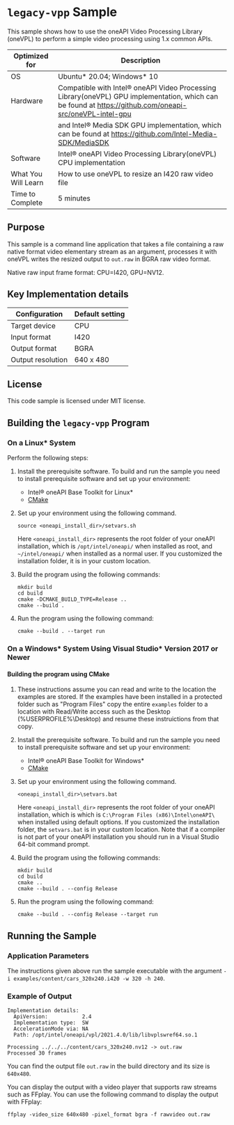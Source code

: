 # `legacy-vpp` Sample

This sample shows how to use the oneAPI Video Processing Library (oneVPL) to
perform a simple video processing using 1.x common APIs.

| Optimized for    | Description
|----------------- | ----------------------------------------
| OS               | Ubuntu* 20.04; Windows* 10
| Hardware         | Compatible with Intel® oneAPI Video Processing Library(oneVPL) GPU implementation, which can be found at https://github.com/oneapi-src/oneVPL-intel-gpu 
|                  | and Intel® Media SDK GPU implementation, which can be found at https://github.com/Intel-Media-SDK/MediaSDK
| Software         | Intel® oneAPI Video Processing Library(oneVPL) CPU implementation
| What You Will Learn | How to use oneVPL to resize an I420 raw video file
| Time to Complete | 5 minutes


## Purpose

This sample is a command line application that takes a file containing a raw
native format video elementary stream as an argument, processes it with oneVPL
writes the resized output to `out.raw` in BGRA raw video format.

Native raw input frame format: CPU=I420, GPU=NV12.

## Key Implementation details

| Configuration     | Default setting
| ----------------- | ----------------------------------
| Target device     | CPU
| Input format      | I420
| Output format     | BGRA
| Output resolution | 640 x 480


## License

This code sample is licensed under MIT license.


## Building the `legacy-vpp` Program

### On a Linux* System

Perform the following steps:

1. Install the prerequisite software. To build and run the sample you need to
   install prerequisite software and set up your environment:

   - Intel® oneAPI Base Toolkit for Linux*
   - [CMake](https://cmake.org)

2. Set up your environment using the following command.
   ```
   source <oneapi_install_dir>/setvars.sh
   ```
   Here `<oneapi_install_dir>` represents the root folder of your oneAPI
   installation, which is `/opt/intel/oneapi/` when installed as root, and
   `~/intel/oneapi/` when installed as a normal user.  If you customized the
   installation folder, it is in your custom location.

3. Build the program using the following commands:
   ```
   mkdir build
   cd build
   cmake -DCMAKE_BUILD_TYPE=Release ..
   cmake --build .
   ```

4. Run the program using the following command:
   ```
   cmake --build . --target run
   ```


### On a Windows* System Using Visual Studio* Version 2017 or Newer

#### Building the program using CMake

1. These instructions assume you can read and write to the location 
   the examples are stored. If the examples have been installed in a
   protected folder such as "Program Files" copy the entire `examples`
   folder to a location with Read/Write access such as the Desktop
   (%USERPROFILE%\Desktop) and resume these instruictions from that copy.

2. Install the prerequisite software. To build and run the sample you need to
   install prerequisite software and set up your environment:

   - Intel® oneAPI Base Toolkit for Windows*
   - [CMake](https://cmake.org)

3. Set up your environment using the following command.
   ```
   <oneapi_install_dir>\setvars.bat
   ```
   Here `<oneapi_install_dir>` represents the root folder of your oneAPI
   installation, which is which is `C:\Program Files (x86)\Intel\oneAPI\`
   when installed using default options. If you customized the installation
   folder, the `setvars.bat` is in your custom location.  Note that if a
   compiler is not part of your oneAPI installation you should run in a Visual
   Studio 64-bit command prompt.

4. Build the program using the following commands:
   ```
   mkdir build
   cd build
   cmake ..
   cmake --build . --config Release
   ```

5. Run the program using the following command:
   ```
   cmake --build . --config Release --target run
   ```


## Running the Sample

### Application Parameters

The instructions given above run the sample executable with the argument
`-i examples/content/cars_320x240.i420 -w 320 -h 240`.


### Example of Output

```
Implementation details:
  ApiVersion:           2.4  
  Implementation type:  SW
  AccelerationMode via: NA 
  Path: /opt/intel/oneapi/vpl/2021.4.0/lib/libvplswref64.so.1

Processing ../../../content/cars_320x240.nv12 -> out.raw
Processed 30 frames
```

You can find the output file `out.raw` in the build directory and its size is `640x480`.

You can display the output with a video player that supports raw streams such as
FFplay. You can use the following command to display the output with FFplay:

```
ffplay -video_size 640x480 -pixel_format bgra -f rawvideo out.raw
```

